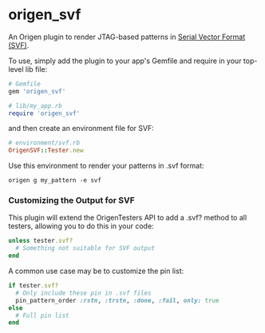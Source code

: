 # origen_svf

An Origen plugin to render JTAG-based patterns in
[Serial Vector Format (SVF)](http://www.jtagtest.com/pdf/svf_specification.pdf).

To use, simply add the plugin to your app's Gemfile and require in your top-level lib file:

```ruby
# Gemfile
gem 'origen_svf'

# lib/my_app.rb
require 'origen_svf'
```

and then create an environment file for SVF:

```ruby
# environment/svf.rb
OrigenSVF::Tester.new
```

Use this environment to render your patterns in .svf format:

```text
origen g my_pattern -e svf
```

### Customizing the Output for SVF

This plugin will extend the OrigenTesters API to add a .svf? method to all testers, allowing you to do this in your code:

```ruby
unless tester.svf?
  # Something not suitable for SVF output
end
```

A common use case may be to customize the pin list:

```ruby
if tester.svf?
  # Only include these pin in .svf files
  pin_pattern_order :rstn, :trstn, :done, :fail, only: true
else
  # Full pin list
end
```




